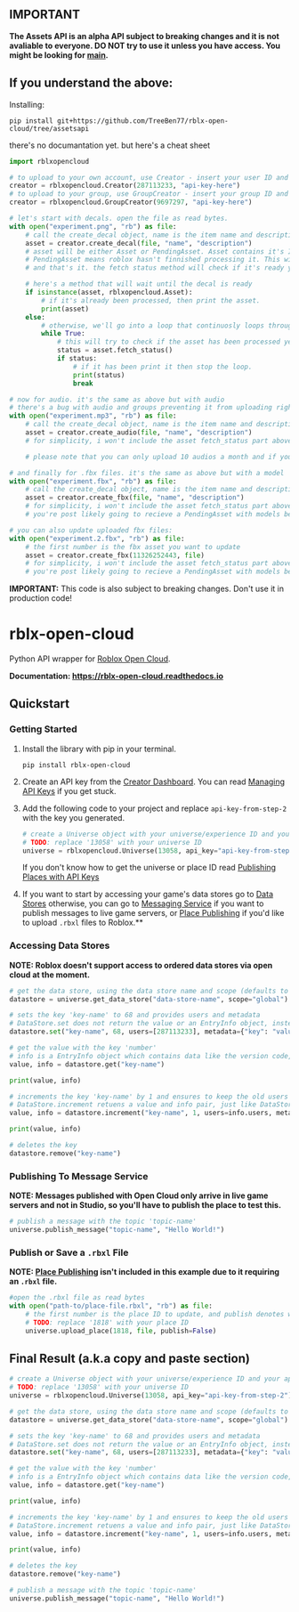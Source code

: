 ## **IMPORTANT**

**The Assets API is an alpha API subject to breaking changes and it is not avaliable to everyone. DO NOT try to use it unless you have access. You might be looking for [main](https://github.com/TreeBen77/rblx-open-cloud/tree/main).**

## If you understand the above:

Installing:
```console
pip install git+https://github.com/TreeBen77/rblx-open-cloud/tree/assetsapi
```
there's no documantation yet. but here's a cheat sheet
```py
import rblxopencloud

# to upload to your own account, use Creator - insert your user ID and api key
creator = rblxopencloud.Creator(287113233, "api-key-here")
# to upload to your group, use GroupCreator - insert your group ID and api key
creator = rblxopencloud.GroupCreator(9697297, "api-key-here")

# let's start with decals. open the file as read bytes.
with open("experiment.png", "rb") as file:
    # call the create_decal object, name is the item name and description is the item description
    asset = creator.create_decal(file, "name", "description")
    # asset will be either Asset or PendingAsset. Asset contains it's ID and version number
    # PendingAsset means roblox hasn't finnished processing it. This will have a fetch_status method
    # and that's it. the fetch status method will check if it's ready yet, it will return None or Asset.

    # here's a method that will wait until the decal is ready
    if isinstance(asset, rblxopencloud.Asset):
        # if it's already been processed, then print the asset.
        print(asset)
    else:
        # otherwise, we'll go into a loop that continuosly loops through that.
        while True:
            # this will try to check if the asset has been processed yet
            status = asset.fetch_status()
            if status:
                # if it has been print it then stop the loop.
                print(status)
                break

# now for audio. it's the same as above but with audio
# there's a bug with audio and groups preventing it from uploading right now.
with open("experiment.mp3", "rb") as file:
    # call the create_decal object, name is the item name and description is the item description
    asset = creator.create_audio(file, "name", "description")
    # for simplicity, i won't include the asset fetch_status part above here but it also works.

    # please note that you can only upload 10 audios a month and if you're ID verified that's 100.

# and finally for .fbx files. it's the same as above but with a model
with open("experiment.fbx", "rb") as file:
    # call the create_decal object, name is the item name and description is the item description
    asset = creator.create_fbx(file, "name", "description")
    # for simplicity, i won't include the asset fetch_status part above here but it also works.
    # you're post likely going to recieve a PendingAsset with models because roblox has to render them which takes time

# you can also update uploaded fbx files:
with open("experiment.2.fbx", "rb") as file:
    # the first number is the fbx asset you want to update
    asset = creator.create_fbx(11326252443, file)
    # for simplicity, i won't include the asset fetch_status part above here but it also works.
    # you're post likely going to recieve a PendingAsset with models because roblox has to render them which takes time

```
**IMPORTANT:** This code is also subject to breaking changes. Don't use it in production code!

# rblx-open-cloud
 
Python API wrapper for [Roblox Open Cloud](https://create.roblox.com/docs/open-cloud/index).

**Documentation: https://rblx-open-cloud.readthedocs.io**

## Quickstart

### Getting Started

1. Install the library with pip in your terminal.
    ```console
    pip install rblx-open-cloud
    ```

2. Create an API key from the [Creator Dashboard](https://create.roblox.com/credentials). You can read [Managing API Keys](https://create.roblox.com/docs/open-cloud/managing-api-keys) if you get stuck.

3. Add the following code to your project and replace `api-key-from-step-2` with the key you generated.
    ```py
    # create a Universe object with your universe/experience ID and your api key
    # TODO: replace '13058' with your universe ID
    universe = rblxopencloud.Universe(13058, api_key="api-key-from-step-2")
    ```
    If you don't know how to get the universe or place ID read [Publishing Places with API Keys](https://create.roblox.com/docs/open-cloud/publishing-places-with-api-keys#:~:text=Find%20the%20experience,is%206985028626.)

4. If you want to start by accessing your game's data stores go to [Data Stores](#accessing-data-stores) otherwise, you can go to [Messaging Service](#publishing-to-message-service) if you want to publish messages to live game servers, or [Place Publishing](#publish-or-save-a-rbxl-file) if you'd like to upload `.rbxl` files to Roblox.**

### Accessing Data Stores
**NOTE: Roblox doesn't support access to ordered data stores via open cloud at the moment.**
```py
# get the data store, using the data store name and scope (defaults to global)
datastore = universe.get_data_store("data-store-name", scope="global")

# sets the key 'key-name' to 68 and provides users and metadata
# DataStore.set does not return the value or an EntryInfo object, instead it returns a EntryVersion object.
datastore.set("key-name", 68, users=[287113233], metadata={"key": "value"})

# get the value with the key 'number'
# info is a EntryInfo object which contains data like the version code, metadata, userids and timestamps.
value, info = datastore.get("key-name")

print(value, info)

# increments the key 'key-name' by 1 and ensures to keep the old users and metadata
# DataStore.increment retuens a value and info pair, just like DataStore.get and unlike DataStore.set
value, info = datastore.increment("key-name", 1, users=info.users, metadata=info.metadata)

print(value, info)

# deletes the key
datastore.remove("key-name")
```

### Publishing To Message Service
**NOTE: Messages published with Open Cloud only arrive in live game servers and not in Studio, so you'll have to publish the place to test this.**
```py
# publish a message with the topic 'topic-name'
universe.publish_message("topic-name", "Hello World!")
```

### Publish or Save a `.rbxl` File
**NOTE: [Place Publishing](#publish-or-save-a-rbxl-file) isn't included in this example due to it requiring an `.rbxl` file.**
```py
#open the .rbxl file as read bytes
with open("path-to/place-file.rbxl", "rb") as file:
    # the first number is the place ID to update, and publish denotes wether to publish or save the place.
    # TODO: replace '1818' with your place ID
    universe.upload_place(1818, file, publish=False)
```
## Final Result (a.k.a copy and paste section)
```py
# create a Universe object with your universe/experience ID and your api key
# TODO: replace '13058' with your universe ID
universe = rblxopencloud.Universe(13058, api_key="api-key-from-step-2")

# get the data store, using the data store name and scope (defaults to global)
datastore = universe.get_data_store("data-store-name", scope="global")

# sets the key 'key-name' to 68 and provides users and metadata
# DataStore.set does not return the value or an EntryInfo object, instead it returns a EntryVersion object.
datastore.set("key-name", 68, users=[287113233], metadata={"key": "value"})

# get the value with the key 'number'
# info is a EntryInfo object which contains data like the version code, metadata, userids and timestamps.
value, info = datastore.get("key-name")

print(value, info)

# increments the key 'key-name' by 1 and ensures to keep the old users and metadata
# DataStore.increment retuens a value and info pair, just like DataStore.get and unlike DataStore.set
value, info = datastore.increment("key-name", 1, users=info.users, metadata=info.metadata)

print(value, info)

# deletes the key
datastore.remove("key-name")

# publish a message with the topic 'topic-name'
universe.publish_message("topic-name", "Hello World!")
```